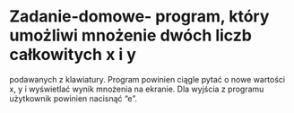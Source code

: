 # Zadanie-domowe- program, który umożliwi mnożenie dwóch liczb całkowitych x i y
podawanych z klawiatury. Program powinien ciągle pytać o nowe wartości x, y
i wyświetlać wynik mnożenia na ekranie. Dla wyjścia z programu użytkownik
powinien nacisnąć “e”.
